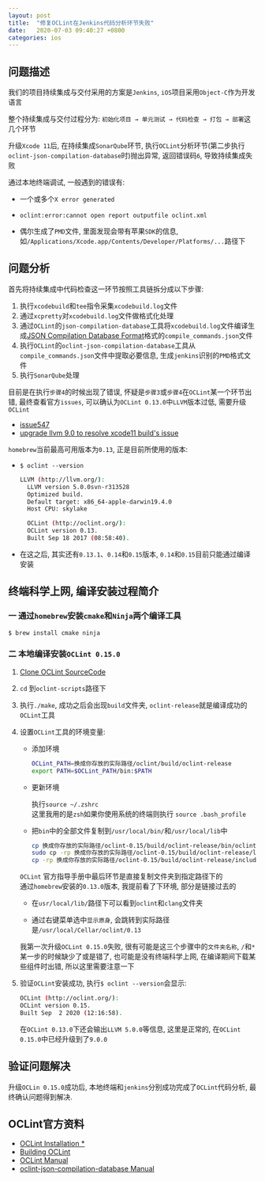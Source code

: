 ```yaml
---
layout: post
title:  "修复OCLint在Jenkins代码分析环节失败"
date:   2020-07-03 09:40:27 +0800
categories: ios
---
```



## 问题描述

我们的项目持续集成与交付采用的方案是`Jenkins`, `iOS`项目采用`Object-C`作为开发语言

整个持续集成与交付过程分为: `初始化项目 → 单元测试 → 代码检查 → 打包 → 部署`这几个环节

升级`Xcode 11`后, 在持续集成`SonarQube`环节, 执行`OCLint`分析环节(第二步执行`oclint-json-compilation-database`时)抛出异常, 返回错误码`6`, 导致持续集成失败

通过本地终端调试, 一般遇到的错误有:

- 一个或多个`X error generated`

- `oclint:error:cannot open report outputfile oclint.xml`

- 偶尔生成了`PMD`文件, 里面发现会带有苹果`SDK`的信息, 如`/Applications/Xcode.app/Contents/Developer/Platforms/...`路径下

## 问题分析

首先将持续集成中代码检查这一环节按照工具链拆分成以下步骤:

  1. 执行`xcodebuild`和`tee`指令采集`xcodebuild.log`文件  
  2. 通过`xcpretty`对`xcodebuild.log`文件做格式化处理  
  3. 通过`OCLint`的`json-compilation-database`工具将`xcodebuild.log`文件编译生成[JSON Compilation Database Format](http://clang.llvm.org/docs/JSONCompilationDatabase.html)格式的`compile_commands.json`文件  
  4. 执行`OCLint`的`oclint-json-compilation-database`工具从`compile_commands.json`文件中提取必要信息, 生成`jenkins`识别的`PMD`格式文件  
  5. 执行`SonarQube`处理

目前是在执行`步骤4`的时候出现了错误, 怀疑是`步骤3`或`步骤4`在`OCLint`某一个环节出错, 最终查看官方`issues`, 可以确认为`OCLint 0.13.0`中`LLVM`版本过低, 需要升级`OCLint`

- [issue547](https://github.com/oclint/oclint/issues/547)  
- [upgrade llvm 9.0 to resolve xcode11 build's issue](https://github.com/oclint/oclint/pull/548)  

`homebrew`当前最高可用版本为`0.13`, 正是目前所使用的版本:

- `$ oclint --version`

  ```bash
  LLVM (http://llvm.org/):
    LLVM version 5.0.0svn-r313528
    Optimized build.
    Default target: x86_64-apple-darwin19.4.0
    Host CPU: skylake

    OCLint (http://oclint.org/):
    OCLint version 0.13.
    Built Sep 18 2017 (08:58:40).
    ```

- 在这之后, 其实还有`0.13.1`、`0.14`和`0.15`版本, `0.14`和`0.15`目前只能通过编译安装

## 终端科学上网, 编译安装过程简介

### 一 通过`homebrew`安装`cmake`和`Ninja`两个编译工具

`$ brew install cmake ninja`

### 二 本地编译安装`OCLint 0.15.0`

1. [Clone OCLint SourceCode](https://github.com/oclint/oclint/releases)
2. `cd` 到`oclint-scripts`路径下
3. 执行`./make`, 成功之后会出现`build`文件夹, `oclint-release`就是编译成功的`OCLint`工具
4. 设置`OCLint`工具的环境变量:

    - 添加环境

        ```bash
        OCLint_PATH=换成你存放的实际路径/oclint/build/oclint-release
        export PATH=$OCLint_PATH/bin:$PATH
        ```

    - 更新环境

        执行`source ~/.zshrc`  
        这里我用的是`zsh`如果你使用系统的终端则执行 `source .bash_profile`

    - 把`bin`中的全部文件复制到`/usr/local/bin/`和`/usr/local/lib`中

        ```bash
        cp 换成你存放的实际路径/oclint-0.15/build/oclint-release/bin/oclint* /usr/local/bin/
        sudo cp -rp 换成你存放的实际路径/oclint-0.15/build/oclint-release/lib/* /usr/local/lib/
        cp -rp 换成你存放的实际路径/oclint-0.15/build/oclint-release/include/* /usr/local/include/
        ```

    `OCLint` 官方指导手册中最后环节是直接复制文件夹到指定路径下的  
    通过`homebrew`安装的`0.13.0`版本, 我提前看了下环境, 部分是链接过去的

    - 在`usr/local/lib/`路径下可以看到`oclint`和`clang`文件夹

    - 通过右键菜单选中`显示原身`, 会跳转到实际路径是`/usr/local/Cellar/oclint/0.13`

    我第一次升级`OCLint 0.15.0`失败, 很有可能是这三个步骤中的`文件夹名称`, `/`和`*`某一步的时候缺少了或是错了, 也可能是没有终端科学上网, 在编译期间下载某些组件时出错, 所以这里需要注意一下

5. 验证`OCLint`安装成功, 执行`$ oclint --version`会显示:

    ```bash
    OCLint (http://oclint.org/):
    OCLint version 0.15.
    Built Sep  2 2020 (12:16:58).
    ```

    在`OCLint 0.13.0`下还会输出`LLVM 5.0.0`等信息, 这里是正常的, 在`OCLint 0.15.0`中已经升级到了`9.0.0`

## 验证问题解决

升级`OCLin 0.15.0`成功后, 本地终端和`jenkins`分别成功完成了`OCLint`代码分析, 最终确认问题得到解决.

## OCLint官方资料

- [OCLint Installation *](http://docs.oclint.org/en/stable/intro/installation.html)
- [Building OCLint](http://docs.oclint.org/en/stable/intro/build.html)
- [OCLint Manual](http://docs.oclint.org/en/stable/manual/oclint.html)
- [oclint-json-compilation-database Manual](http://docs.oclint.org/en/stable/manual/oclint-json-compilation-database.html)
